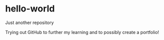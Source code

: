 # hello-world
Just another repository

Trying out GitHub to further my learning and to possibly create a portfolio!

